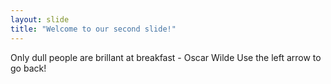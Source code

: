 ```yaml
---
layout: slide
title: "Welcome to our second slide!"
---
```

Only dull people are brillant at breakfast - Oscar Wilde
Use the left arrow to go back!
